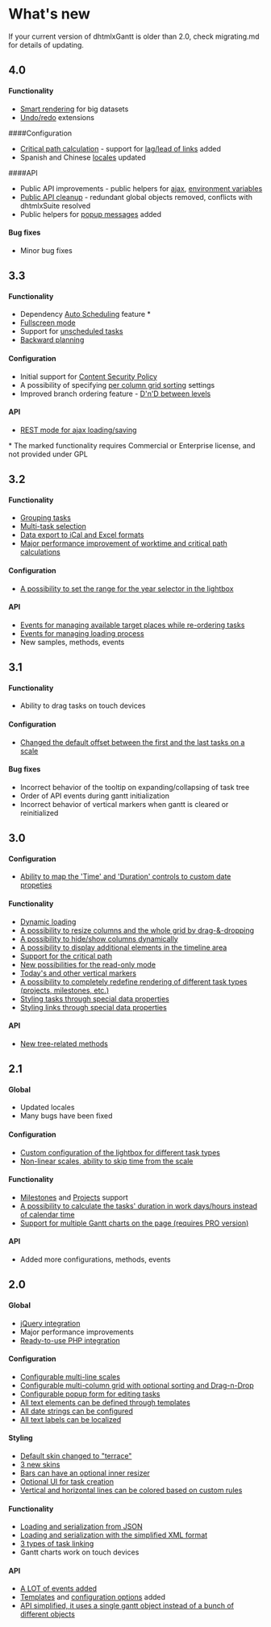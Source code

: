 What's new
==========

If your current version of dhtmlxGantt is older than 2.0, check migrating.md for details of updating.

4.0
---------
#### Functionality
- [Smart rendering](desktop/performance.md#smartrendering) for big datasets
- [Undo/redo](desktop/undo_redo.md) extensions

####Configuration
- [Critical path calculation](desktop/critical_path.md) - support for [lag/lead of links](desktop/auto_scheduling.md#settinglagandleadtimesbetweentasks) added
- Spanish and Chinese [locales](desktop/localization.md#predefinedlocales) updated

####API
- Public API improvements - public helpers for [ajax](http://docs.dhtmlx.com/api__refs__dhtmlxajax.html), [environment variables](api/gantt_env_other.md)  
- [Public API cleanup](migrating.md#3x40) - redundant global objects removed, conflicts with dhtmlxSuite resolved
- Public helpers for [popup messages](desktop/message_boxes.md) added

#### Bug fixes

- Minor bug fixes


3.3
----------
#### Functionality
- Dependency [Auto Scheduling](desktop/auto_scheduling.md) feature *
- [Fullscreen mode](desktop/fullscreen_mode.md)
- Support for [unscheduled tasks](desktop/crud_task.md#addingunscheduledtasks)
- [Backward planning](desktop/loading.md#loadingtaskdates)

#### Configuration
- Initial support for [Content Security Policy](desktop/content_security_policy.md)
- A possibility of specifying [per column grid sorting](desktop/sorting.md#percolumngridsorting) settings
- Improved branch ordering feature - [D'n'D between levels](desktop/reodering_tasks.md#dragndropwithinthewholeganttstructure) 

#### API
- [REST mode for ajax loading/saving](desktop/server_side.md#savingdatafromrestserver)

&#42; The marked functionality requires Commercial or Enterprise license, and not provided under GPL


3.2
----------------

#### Functionality
- [Grouping tasks](desktop/grouping.md)
- [Multi-task selection](desktop/multiselection.md)
- [Data export to iCal and Excel formats](desktop/excel.md)
- [Major performance improvement of worktime and critical path calculations](desktop/performance.md)

#### Configuration
- [A possibility to set the range for the year selector in the lightbox](desktop/time.md#alistofproperties)


#### API
- [Events for managing available target places while re-ordering tasks](desktop/reodering_tasks.md#denyingdroppingtospecificpositions)
- [Events for managing loading process](desktop/loading.md#eventsflow)
- New samples, methods, events




3.1
----------------

#### Functionality
- Ability to drag tasks on touch devices

#### Configuration
- [Changed the default offset between the first and the last tasks on a scale](api/gantt_scale_offset_minimal_config.md)

#### Bug fixes
- Incorrect behavior of the tooltip on expanding/collapsing of task tree
- Order of API events during gantt initialization
- Incorrect behavior of vertical markers when gantt is cleared or reinitialized


3.0
----------------

#### Configuration
- [Ability to map the 'Time' and 'Duration' controls to custom date propeties](desktop/time.md#assigningcustomstartandenddatetimeproperties)
#### Functionality
- [Dynamic loading](desktop/performance.md)
- [A possibility to resize columns and the whole grid by drag-&-dropping](desktop/specifying_columns.md)
- [A possibility to hide/show columns dynamically](desktop/specifying_columns.md#hidingshowingcolumns)
- [A possibility to display additional elements in the timeline area](desktop/baselines.md)
- [Support for the critical path](desktop/critical_path.md)
- [New possibilities for the read-only mode](desktop/readonly_mode.md)
- [Today's and other vertical markers](desktop/markers.md)
- [A possibility to completely redefine rendering of different task types (projects, milestones, etc.)](desktop/baselines.md#definingacustomdisplayfordifferenttasktypes)
- [Styling tasks through special data properties](desktop/colouring_tasks.md#specifyingstyleinthepropertiesofthetaskobject) 
- [Styling links through special data properties](desktop/colouring_lines.md#specifyingcolorinthepropertiesofthelinkobject) 


#### API
- [New tree-related methods](desktop/task_tree_operations.md)

2.1
-------------

#### Global
- Updated locales
- Many bugs have been fixed

#### Configuration
- [Custom configuration of the lightbox for different task types](desktop/task_types.md#individuallightboxforeachtype)
- [Non-linear scales, ability to skip time from the scale](desktop/custom_scale.md)

#### Functionality
- [Milestones](desktop/milestones.md) and [Projects](desktop/task_types.md#projecttasks) support
- [A possibility  to calculate the tasks' duration in work days/hours instead of calendar time](desktop/working_time.md)
- [Support for multiple Gantt charts on the page (requires PRO version)](desktop/multiple_gantts.md)

#### API
- Added more configurations, methods, events


2.0
-------------------------------------

#### Global
- [jQuery integration](desktop/jquery_integration.md)
- Major performance improvements
- [Ready-to-use PHP integration](desktop/server_side.md)

#### Configuration
- [Configurable multi-line scales](desktop/configuring_time_scale.md)
- [Configurable multi-column grid with optional sorting and Drag-n-Drop](desktop/reodering_tasks.md) 
- [Configurable popup form for editing tasks](desktop/edit_form.md)
- [All text elements can be defined through templates](desktop/common_configuration.md#gantttemplatesobject)
- [All date strings can be configured](desktop/common_configuration.md#ganttconfigobject)
- [All text labels can be localized](desktop/localization.md)

#### Styling
- [Default skin changed to "terrace"](desktop/skins.md#teraccedefaultskin)
- [3 new skins](desktop/skins.md)
- [Bars can have an optional inner resizer](api/gantt_drag_resize_config.md)
- [Optional UI for task creation](overview.md)
- [Vertical and horizontal lines can be colored based on custom rules](desktop/highlighting_time_slots.md)

#### Functionality
- [Loading and serialization from JSON](desktop/supported_data_formats.md#json)
- [Loading and serialization with the simplified XML format](desktop/supported_data_formats.md#xmldhtmlxgantt20)
- [3 types of task linking](api/gantt_links_config.md)
- Gantt charts work on touch devices


#### API

- [A LOT of events added](api/refs/gantt.md#events)
- [Templates](api/refs/gantt.md#templates) and [configuration options](api/refs/gantt.md#properties) added
- [API simplified, it uses a single gantt object instead of a bunch of different objects](migrating.md)
